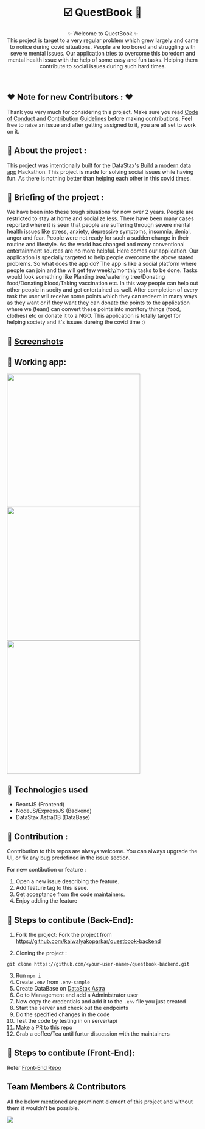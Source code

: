 <h1 align="center">
   ☑️ QuestBook 🤗
</h1>

<p align="center">
    ✨ Welcome to QuestBook ✨ <br />
    This project is target to a very regular problem which grew largely and came to notice during covid situations. People are too bored and struggling with severe mental issues. Our application tries to overcome this boredom and mental health issue with the help of some easy and fun tasks. Helping them contribute to social issues during such hard times.
</p>
<br />


## ❤️ Note for new Contributors : ❤️

Thank you very much for considering this project. Make sure you read [Code of Conduct](CODE_OF_CONDUCT.md) and [Contribution Guidelines](CONTRIBUTING.md) before making contributions. Feel free to raise an issue and after getting assigned to it, you are all set to work on it.
## 📌 About the project :
This project was intentionally built for the DataStax's [Build a modern data app](https://buildamoderndataapp.com/) Hackathon. This project is made for solving social issues while having fun. As there is nothing better than helping each other in this covid times.

## 📌 Briefing of the project :
We have been into these tough situations for now over 2 years. People are restricted to stay at home and socialize less. There have been many cases reported where it is seen that people are suffering through severe mental health issues like stress, anxiety, depressive symptoms, insomnia, denial, anger and fear. People were not ready for such a sudden change in their routine and lifestyle. As the world has changed and many conventional entertainment sources are no more helpful. Here comes our application. Our application is specially targeted to help people overcome the above stated problems. So what does the app do? The app is like a social platform where people can join and the will get few weekly/monthly tasks to be done. Tasks would look something like Planting tree/watering tree/Donating food/Donating blood/Taking vaccination etc. In this way people can help out other people in socity and get entertained as well. After completion of every task the user will receive some points which they can redeem in many ways as they want or if they want they can donate the points to the application where we (team) can convert these points into monitory things (food, clothes) etc or donate it to a NGO. This application is totally target for helping society and it's issues dureing the covid time :)

## 📌 [Screenshots](/assets/Screenshots)


## 🚩 Working app:

  <div class = "row">
     <div class = "column">
        <img src = "https://i.imgur.com/KriSVC6.png" height = "350px">
      </div>
      <div class = "column">
        <img src = "https://i.imgur.com/LzwWNlt.png" height = "350px">
      </div>
      <div class = "column">
        <img src = "https://i.imgur.com/MNJXfXi.png" height = "350px">
      </div>
  </div>


## 📌 Technologies used
- ReactJS (Frontend)
- NodeJS/ExpressJS (Backend)
- DataStax AstraDB (DataBase)

## 📌 Contribution :

Contribution to this repos are always welcome. You can always upgrade the UI, or fix any bug predefined in the issue section.

For new contibution or feature : 

1. Open a new issue describing the feature.
2. Add feature tag to this issue.
3. Get acceptance from the code maintainers.
4. Enjoy adding the feature

## 📌 Steps to contibute (Back-End):

1. Fork the project:
Fork the project from https://github.com/kaiwalyakoparkar/questbook-backend

2. Cloning the project :
```git
git clone https://github.com/<your-user-name>/questbook-backend.git
```
3. Run `npm i`
4. Create `.env` from `.env-sample`
5. Create DataBase on [DataStax Astra](http://astra.datastax.com/)
6. Go to Management and add a Administrator user
7. Now copy the credentials and add it to the `.env` file you just created
8. Start the server and check out the endpoints
9. Do the specified changes in the code
10. Test the code by testing in on server/api
11. Make a PR to this repo
12. Grab a coffee/Tea until furtur disucssion with the maintainers

## 📌 Steps to contibute (Front-End):
Refer [Front-End Repo](https://github.com/kaiwalyakoparkar/questbook-frontend/)

## Team Members & Contributors
All the below mentioned are prominent element of this project and without them it wouldn't be possible.

<a href="https://github.com/kaiwalyakoparkar/questbook-backend/graphs/contributors">
  <img src="https://contrib.rocks/image?repo=kaiwalyakoparkar/questbook-backend" />
</a>
